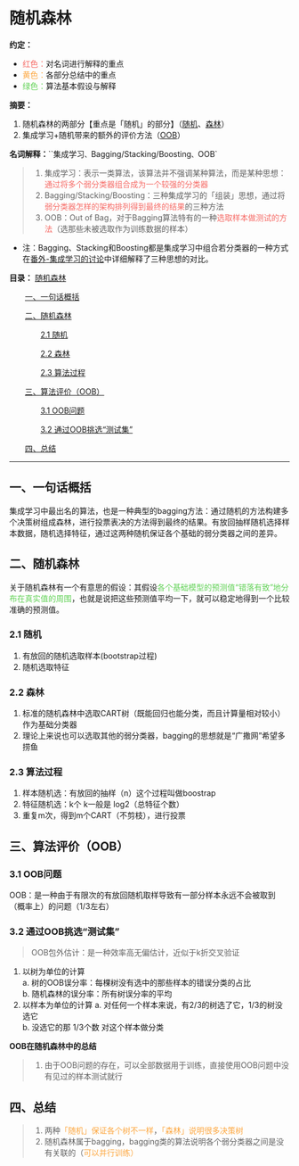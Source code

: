
# 随机森林
**约定：**
- <font color=F66A65>红色：</font>对名词进行解释的重点
- <font color=FDA63E>黄色：</font>各部分总结中的重点
- <font color=62D257>绿色：</font>算法基本假设与解释

**摘要：**
1. 随机森林的两部分【重点是「随机」的部分】（[随机](#21-随机)、[森林](#22-森林)）
1. 集成学习+随机带来的额外的评价方法（[OOB](#三算法评价（OOB）)）

**名词解释：**``集成学习`、`Bagging/Stacking/Boosting`、`OOB`
> 1. 集成学习：表示一类算法，该算法并不强调某种算法，而是某种思想：<font color=F66A65>通过将多个弱分类器组合成为一个较强的分类器</font>
> 2. Bagging/Stacking/Boosting：三种集成学习的「组装」思想，通过将<font color=F66A65>弱分类器怎样的架构排列得到最终的结果</font>的三种方法
> 3. OOB：Out of Bag，对于Bagging算法特有的一种<font color=F66A65>选取样本做测试的方法</font>（选那些未被选取作为训练数据的样本）
* 注：Bagging、Stacking和Boosting都是集成学习中组合若分类器的一种方式在[番外-集成学习的讨论](/algorithms/ai/ai_math/Extra5.md)中详细解释了三种思想的对比。

**目录：**
[随机森林](#随机森林)

&emsp;&emsp;[一、一句话概括](#一一句话概括)

&emsp;&emsp;[二、随机森林](#二随机森林)

&emsp;&emsp;&emsp;&emsp;[2.1&nbsp;随机](#21-随机)

&emsp;&emsp;&emsp;&emsp;[2.2&nbsp;森林](#22-森林)

&emsp;&emsp;&emsp;&emsp;[2.3&nbsp;算法过程](#23-算法过程)

&emsp;&emsp;[三、算法评价（OOB）](#三算法评价（OOB）)

&emsp;&emsp;&emsp;&emsp;[3.1&nbsp;OOB问题](#31-OOB问题)

&emsp;&emsp;&emsp;&emsp;[3.2&nbsp;通过OOB挑选“测试集”](#32-通过OOB挑选“测试集”)

&emsp;&emsp;[四、总结](#四总结)

----
## 一、一句话概括
集成学习中最出名的算法，也是一种典型的bagging方法：通过随机的方法构建多个决策树组成森林，进行投票表决的方法得到最终的结果。有放回抽样随机选择样本数据，随机选择特征，通过这两种随机保证各个基础的弱分类器之间的差异。

## 二、随机森林
关于随机森林有一个有意思的假设：其假设<font color=62D257>各个基础模型的预测值“错落有致”地分布在真实值的周围</font>，也就是说把这些预测值平均一下，就可以稳定地得到一个比较准确的预测值。
### 2.1 随机
1. 有放回的随机选取样本(bootstrap过程)
2. 随机选取特征
### 2.2 森林
1. 标准的随机森林中选取CART树（既能回归也能分类，而且计算量相对较小）作为基础分类器
2. 理论上来说也可以选取其他的弱分类器，bagging的思想就是“广撒网”希望多捞鱼
### 2.3 算法过程
1. 样本随机选：有放回的抽样（n）这个过程叫做boostrap
2. 特征随机选：k个  k一般是 log2（总特征个数）
3. 重复m次，得到m个CART（不剪枝），进行投票
## 三、算法评价（OOB）
### 3.1 OOB问题
OOB：是一种由于有限次的有放回随机取样导致有一部分样本永远不会被取到（概率上）的问题（1/3左右）
### 3.2 通过OOB挑选“测试集”
> OOB包外估计：是一种效率高无偏估计，近似于k折交叉验证
1. 以树为单位的计算\
    a. 树的OOB误分率：每棵树没有选中的那些样本的错误分类的占比\
    b. 随机森林的误分率：所有树误分率的平均
2. 以样本为单位的计算
    a. 对任何一个样本来说，有2/3的树选了它，1/3的树没选它\
    b. 没选它的那 1/3个数 对这个样本做分类

**OOB在随机森林中的总结**
> 1. 由于OOB问题的存在，可以全部数据用于训练，直接使用OOB问题中没有见过的样本测试就行
## 四、总结
> 1. 两种<font color=FDA63E>「随机」保证各个树不一样</font>，<font color=FDA63E>「森林」说明很多决策树</font>
> 2. 随机森林属于bagging，bagging类的算法说明各个弱分类器之间是没有关联的（<font color=FDA63E>可以并行训练）